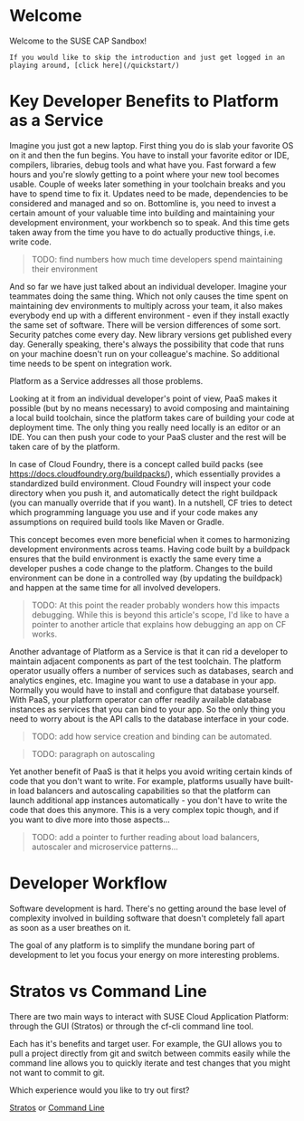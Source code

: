 
# Welcome

Welcome to the SUSE CAP Sandbox! 

```note
If you would like to skip the introduction and just get logged in an playing around, [click here](/quickstart/)
```
  
# Key Developer Benefits to Platform as a Service

Imagine you just got a new laptop. First thing you do is slab your favorite OS on it and then the fun begins. You have to install your favorite editor or IDE, compilers, libraries, debug tools and what have you. Fast forward a few hours and you're slowly getting to a point where your new tool becomes usable. Couple of weeks later something in your toolchain breaks and you have to spend time to fix it. Updates need to be made, dependencies to be considered and managed and so on. Bottomline is, you need to invest a certain amount of your valuable time into building and maintaining your development environment, your workbench so to speak. And this time gets taken away from the time you have to do actually productive things, i.e. write code. 

> TODO: find numbers how much time developers spend maintaining their environment

And so far we have just talked about an individual developer. Imagine your teammates doing the same thing. Which not only causes the time spent on maintaining dev environments to multiply across your team, it also makes everybody end up with a different environment - even if they install exactly the same set of software. There will be version differences of some sort. Security patches come every day. New library versions get published every day. Generally speaking, there's always the possibility that code that runs on your machine doesn't run on your colleague's machine. So additional time needs to be spent on integration work. 

Platform as a Service addresses all those problems. 

Looking at it from an individual developer's point of view, PaaS makes it possible (but by no means necessary) to avoid composing and maintaining a local build toolchain, since the platform takes care of building your code at deployment time. The only thing you really need locally is an editor or an IDE. You can then push your code to your PaaS cluster and the rest will be taken care of by the platform. 

In case of Cloud Foundry, there is a concept called build packs (see https://docs.cloudfoundry.org/buildpacks/), which essentially provides a standardized build environment. Cloud Foundry will inspect your code directory when you push it, and automatically detect the right buildpack (you can manually override that if you want). In a nutshell, CF tries to detect which programming language you use and if your code makes any assumptions on required build tools like Maven or Gradle. 

This concept becomes even more beneficial when it comes to harmonizing development environments across teams. Having code built by a buildpack ensures that the build environment is exactly the same every time a developer pushes a code change to the platform. Changes to the build environment can be done in a controlled way (by updating the buildpack) and happen at the same time for all involved developers. 

> TODO: At this point the reader probably wonders how this impacts debugging. While this is beyond this article's scope, I'd like to have a pointer to another article that explains how debugging an app on CF works.

Another advantage of Platform as a Service is that it can rid a developer to maintain adjacent components as part of the test toolchain. The platform operator usually offers a number of services such as databases, search and analytics engines, etc. Imagine you want to use a database in your app. Normally you would have to install and configure that database yourself. With PaaS, your platform operator can offer readily available database instances as services that you can bind to your app. So the only thing you need to worry about is the API calls to the database interface in your code. 

> TODO: add how service creation and binding can be automated. 

> TODO: paragraph on autoscaling

Yet another benefit of PaaS is that it helps you avoid writing certain kinds of code that you don't want to write. For example, platforms usually have built-in load balancers and autoscaling capabilities so that the platform can launch additional app instances automatically - you don't have to write the code that does this anymore. This is a very complex topic though, and if you want to dive more into those aspects...
> TODO: add a pointer to further reading about load balancers, autoscaler and microservice patterns...
  
# Developer Workflow

Software development is hard. There's no getting around the base level of complexity involved in building software that doesn't completely fall apart as soon as a user breathes on it.

The goal of any platform is to simplify the mundane boring part of development to let you focus your energy on more interesting problems. 


  
# Stratos vs Command Line

There are two main ways to interact with SUSE Cloud Application Platform: through the GUI (Stratos) or through the cf-cli command line tool. 

Each has it's benefits and target user. For example, the GUI allows you to pull a project directly from git and switch between commits easily while the command line allows you to quickly iterate and test changes that you might not want to commit to git.

Which experience would you like to try out first?

[Stratos](/stratos/) or 
[Command Line](/cli/)
